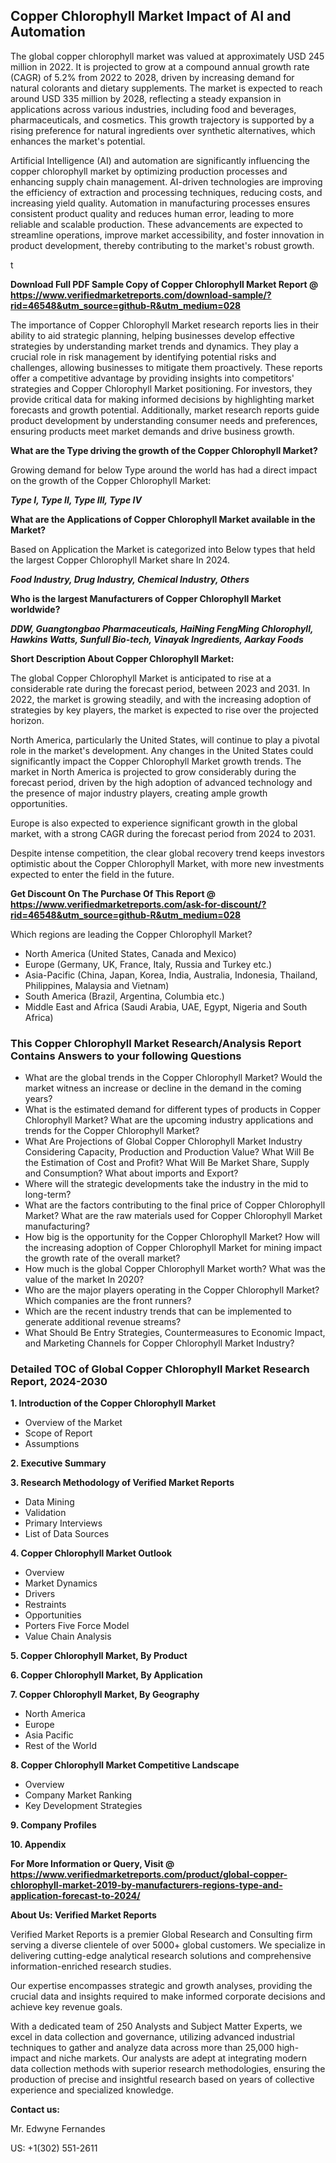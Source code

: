 <h2>Copper Chlorophyll Market Impact of AI and Automation</h2><p>The global copper chlorophyll market was valued at approximately USD 245 million in 2022. It is projected to grow at a compound annual growth rate (CAGR) of 5.2% from 2022 to 2028, driven by increasing demand for natural colorants and dietary supplements. The market is expected to reach around USD 335 million by 2028, reflecting a steady expansion in applications across various industries, including food and beverages, pharmaceuticals, and cosmetics. This growth trajectory is supported by a rising preference for natural ingredients over synthetic alternatives, which enhances the market's potential.</p><p>Artificial Intelligence (AI) and automation are significantly influencing the copper chlorophyll market by optimizing production processes and enhancing supply chain management. AI-driven technologies are improving the efficiency of extraction and processing techniques, reducing costs, and increasing yield quality. Automation in manufacturing processes ensures consistent product quality and reduces human error, leading to more reliable and scalable production. These advancements are expected to streamline operations, improve market accessibility, and foster innovation in product development, thereby contributing to the market's robust growth.</p>t</p><p id="" class=""><strong>Download Full PDF Sample Copy of Copper Chlorophyll Market Report @ <a href="https://www.verifiedmarketreports.com/download-sample/?rid=46548&utm_source=github-R&utm_medium=028" target="_blank">https://www.verifiedmarketreports.com/download-sample/?rid=46548&utm_source=github-R&utm_medium=028</a></strong></p><p>The importance of&nbsp;Copper Chlorophyll Market research reports lies in their ability to aid strategic planning, helping businesses develop effective strategies by understanding market trends and dynamics. They play a crucial role in risk management by identifying potential risks and challenges, allowing businesses to mitigate them proactively. These reports offer a competitive advantage by providing insights into competitors' strategies and Copper Chlorophyll Market positioning. For investors, they provide critical data for making informed decisions by highlighting market forecasts and growth potential. Additionally, market research reports guide product development by understanding consumer needs and preferences, ensuring products meet market demands and drive business growth.</p><p><strong>What are the&nbsp;Type driving the growth of the Copper Chlorophyll Market?</strong></p><p id="" class="">Growing demand for below Type around the world has had a direct impact on the growth of the Copper Chlorophyll Market:</p><em><strong>Type I, Type II, Type III, Type IV</strong></em></p><strong>What are the&nbsp;Applications&nbsp;of Copper Chlorophyll Market available in the Market?</strong></p><p id="" class="">Based on Application the Market is categorized into Below types that held the largest Copper Chlorophyll Market share In 2024.</p><em><strong>Food Industry, Drug Industry, Chemical Industry, Others</strong></em></p><strong>Who is the largest Manufacturers of Copper Chlorophyll Market worldwide?</strong></p><p><em><strong>DDW, Guangtongbao Pharmaceuticals, HaiNing FengMing Chlorophyll, Hawkins Watts, Sunfull Bio-tech, Vinayak Ingredients, Aarkay Foods</strong></em></p><p id="" class=""><strong>Short Description About Copper Chlorophyll Market:</strong></p><p>The global Copper Chlorophyll Market is anticipated to rise at a considerable rate during the forecast period, between 2023 and 2031. In 2022, the market is growing steadily, and with the increasing adoption of strategies by key players, the market is expected to rise over the projected horizon.</p><p>North America, particularly the United States, will continue to play a pivotal role in the market's development. Any changes in the United States could significantly impact the Copper Chlorophyll Market growth trends. The market in North America is projected to grow considerably during the forecast period, driven by the high adoption of advanced technology and the presence of major industry players, creating ample growth opportunities.</p><p>Europe is also expected to experience significant growth in the global market, with a strong CAGR during the forecast period from 2024 to 2031.</p><p>Despite intense competition, the clear global recovery trend keeps investors optimistic about the Copper Chlorophyll Market, with more new investments expected to enter the field in the future.</p><p id="" class=""><strong>Get Discount On The Purchase Of This Report @ <a href="https://www.verifiedmarketreports.com/ask-for-discount/?rid=46548&utm_source=github-R&utm_medium=028" target="_blank">https://www.verifiedmarketreports.com/ask-for-discount/?rid=46548&utm_source=github-R&utm_medium=028</a></strong></p>Which regions are leading the Copper Chlorophyll Market?</p><ul><li>North America (United States, Canada and Mexico)</li><li>Europe (Germany, UK, France, Italy, Russia and Turkey etc.)</li><li>Asia-Pacific (China, Japan, Korea, India, Australia, Indonesia, Thailand, Philippines, Malaysia and Vietnam)</li><li>South America (Brazil, Argentina, Columbia etc.)</li><li>Middle East and Africa (Saudi Arabia, UAE, Egypt, Nigeria and South Africa)</li></ul><h3 id="" class="">This Copper Chlorophyll Market Research/Analysis Report Contains Answers to your following Questions</h3><ul><li>What are the global trends in the Copper Chlorophyll Market? Would the market witness an increase or decline in the demand in the coming years?</li><li>What is the estimated demand for different types of products in Copper Chlorophyll Market? What are the upcoming industry applications and trends for the Copper Chlorophyll Market?</li><li>What Are Projections of Global Copper Chlorophyll Market Industry Considering Capacity, Production and Production Value? What Will Be the Estimation of Cost and Profit? What Will Be Market Share, Supply and Consumption? What about imports and Export?</li><li>Where will the strategic developments take the industry in the mid to long-term?</li><li>What are the factors contributing to the final price of Copper Chlorophyll Market? What are the raw materials used for Copper Chlorophyll Market manufacturing?</li><li>How big is the opportunity for the Copper Chlorophyll Market? How will the increasing adoption of Copper Chlorophyll Market for mining impact the growth rate of the overall market?</li><li>How much is the global Copper Chlorophyll Market worth? What was the value of the market In 2020?</li><li>Who are the major players operating in the Copper Chlorophyll Market? Which companies are the front runners?</li><li>Which are the recent industry trends that can be implemented to generate additional revenue streams?</li><li>What Should Be Entry Strategies, Countermeasures to Economic Impact, and Marketing Channels for Copper Chlorophyll Market Industry?</li></ul><h3 id="" class="">Detailed TOC of Global Copper Chlorophyll Market Research Report, 2024-2030</h3><p id="" class=""><strong>1. Introduction of the Copper Chlorophyll Market</strong></p><ul><li>Overview of the Market</li><li>Scope of Report</li><li>Assumptions</li></ul><p id="" class=""><strong>2. Executive Summary</strong></p><p id="" class=""><strong>3. Research Methodology of Verified Market Reports</strong></p><ul><li>Data Mining</li><li>Validation</li><li>Primary Interviews</li><li>List of Data Sources</li></ul><p id="" class=""><strong>4. Copper Chlorophyll Market Outlook</strong></p><ul><li>Overview</li><li>Market Dynamics</li><li>Drivers</li><li>Restraints</li><li>Opportunities</li><li>Porters Five Force Model</li><li>Value Chain Analysis</li></ul><p id="" class=""><strong>5. Copper Chlorophyll Market, By Product</strong></p><p id="" class=""><strong>6. Copper Chlorophyll Market, By Application</strong></p><p id="" class=""><strong>7. Copper Chlorophyll Market, By Geography</strong></p><ul><li>North America</li><li>Europe</li><li>Asia Pacific</li><li>Rest of the World</li></ul><p id="" class=""><strong>8. Copper Chlorophyll Market Competitive Landscape</strong></p><ul><li>Overview</li><li>Company Market Ranking</li><li>Key Development Strategies</li></ul><p id="" class=""><strong>9. Company Profiles</strong></p><p id="" class=""><strong>10. Appendix</strong></p><p id="" class=""><strong>For More Information or Query, Visit @ <a href="https://www.verifiedmarketreports.com/product/global-copper-chlorophyll-market-2019-by-manufacturers-regions-type-and-application-forecast-to-2024/" target="_blank">https://www.verifiedmarketreports.com/product/global-copper-chlorophyll-market-2019-by-manufacturers-regions-type-and-application-forecast-to-2024/</a></strong></p><p id="" class=""><strong>About Us: Verified Market Reports</strong></p><p id="" class="">Verified Market Reports is a premier Global Research and Consulting firm serving a diverse clientele of over 5000+ global customers. We specialize in delivering cutting-edge analytical research solutions and comprehensive information-enriched research studies.</p><p id="" class="">Our expertise encompasses strategic and growth analyses, providing the crucial data and insights required to make informed corporate decisions and achieve key revenue goals.</p><p id="" class="">With a dedicated team of 250 Analysts and Subject Matter Experts, we excel in data collection and governance, utilizing advanced industrial techniques to gather and analyze data across more than 25,000 high-impact and niche markets. Our analysts are adept at integrating modern data collection methods with superior research methodologies, ensuring the production of precise and insightful research based on years of collective experience and specialized knowledge.</p><p id="" class=""><strong>Contact us:</strong></p><p id="" class="">Mr. Edwyne Fernandes</p><p id="" class="">US: +1(302) 551-2611</p>